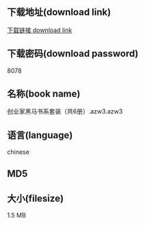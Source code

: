## 下载地址(download link)
[下载链接 download link](https://tutu365.netlify.app/?s=%E5%88%9B%E4%B8%9A%E5%AE%B6%E9%BB%91%E9%A9%AC%E4%B9%A6%E7%B3%BB%E5%A5%97%E8%A3%85%EF%BC%88%E5%85%B16%E5%86%8C%EF%BC%89.azw3)

## 下载密码(download password)
8078

## 名称(book name)
创业家黑马书系套装（共6册）.azw3.azw3

## 语言(language)
chinese

## MD5


## 大小(filesize)
1.5 MB
